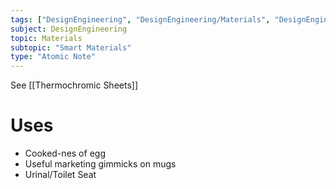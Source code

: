 ```yaml
---
tags: ["DesignEngineering", "DesignEngineering/Materials", "DesignEngineering/Materials/SmartMaterials"]
subject: DesignEngineering
topic: Materials
subtopic: "Smart Materials"
type: "Atomic Note"
---
```

See [[Thermochromic Sheets]]

# Uses
 - Cooked-nes of egg
 - Useful marketing gimmicks on mugs
 - Urinal/Toilet Seat